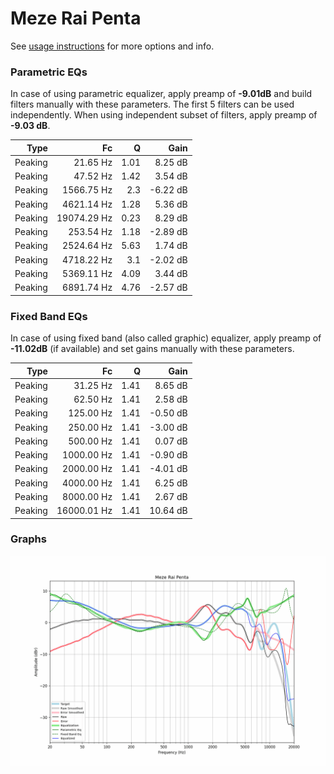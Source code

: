 # Meze Rai Penta
See [usage instructions](https://github.com/jaakkopasanen/AutoEq#usage) for more options and info.

### Parametric EQs
In case of using parametric equalizer, apply preamp of **-9.01dB** and build filters manually
with these parameters. The first 5 filters can be used independently.
When using independent subset of filters, apply preamp of **-9.03 dB**.

| Type    | Fc          |    Q | Gain     |
|--------:|------------:|-----:|---------:|
| Peaking | 21.65 Hz    | 1.01 | 8.25 dB  |
| Peaking | 47.52 Hz    | 1.42 | 3.54 dB  |
| Peaking | 1566.75 Hz  | 2.3  | -6.22 dB |
| Peaking | 4621.14 Hz  | 1.28 | 5.36 dB  |
| Peaking | 19074.29 Hz | 0.23 | 8.29 dB  |
| Peaking | 253.54 Hz   | 1.18 | -2.89 dB |
| Peaking | 2524.64 Hz  | 5.63 | 1.74 dB  |
| Peaking | 4718.22 Hz  | 3.1  | -2.02 dB |
| Peaking | 5369.11 Hz  | 4.09 | 3.44 dB  |
| Peaking | 6891.74 Hz  | 4.76 | -2.57 dB |

### Fixed Band EQs
In case of using fixed band (also called graphic) equalizer, apply preamp of **-11.02dB**
(if available) and set gains manually with these parameters.

| Type    | Fc          |    Q | Gain     |
|--------:|------------:|-----:|---------:|
| Peaking | 31.25 Hz    | 1.41 | 8.65 dB  |
| Peaking | 62.50 Hz    | 1.41 | 2.58 dB  |
| Peaking | 125.00 Hz   | 1.41 | -0.50 dB |
| Peaking | 250.00 Hz   | 1.41 | -3.00 dB |
| Peaking | 500.00 Hz   | 1.41 | 0.07 dB  |
| Peaking | 1000.00 Hz  | 1.41 | -0.90 dB |
| Peaking | 2000.00 Hz  | 1.41 | -4.01 dB |
| Peaking | 4000.00 Hz  | 1.41 | 6.25 dB  |
| Peaking | 8000.00 Hz  | 1.41 | 2.67 dB  |
| Peaking | 16000.01 Hz | 1.41 | 10.64 dB |

### Graphs
![](./Meze%20Rai%20Penta.png)